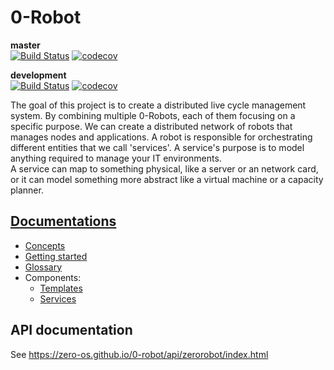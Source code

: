 # 0-Robot

**master**   
[![Build Status](https://travis-ci.org/zero-os/0-robot.svg?branch=master)](https://travis-ci.org/zero-os/0-robot)
[![codecov](https://codecov.io/gh/zero-os/0-robot/branch/master/graph/badge.svg)](https://codecov.io/gh/zero-os/0-robot)

**development**  
[![Build Status](https://travis-ci.org/zero-os/0-robot.svg?branch=development)](https://travis-ci.org/zero-os/0-robot)
[![codecov](https://codecov.io/gh/zero-os/0-robot/branch/development/graph/badge.svg)](https://codecov.io/gh/zero-os/0-robot)

The goal of this project is to create a distributed live cycle management system.
By combining multiple 0-Robots, each of them focusing on a specific purpose. We can create a distributed network of robots that manages nodes and applications.
A robot is responsible for orchestrating different entities that we call 'services'. A service's purpose is to model anything required to manage your IT environments.  
A service can map to something physical, like a server or an network card, or it can model something more abstract like a virtual machine or a capacity planner.

## [Documentations](docs)
- [Concepts](docs/concepts.md)
- [Getting started](docs/getting_started.md)
- [Glossary](docs/glossary.md)
- Components:
    - [Templates](docs/templates/README.md)
    - [Services](docs/services/README.md)
## API documentation
See https://zero-os.github.io/0-robot/api/zerorobot/index.html
